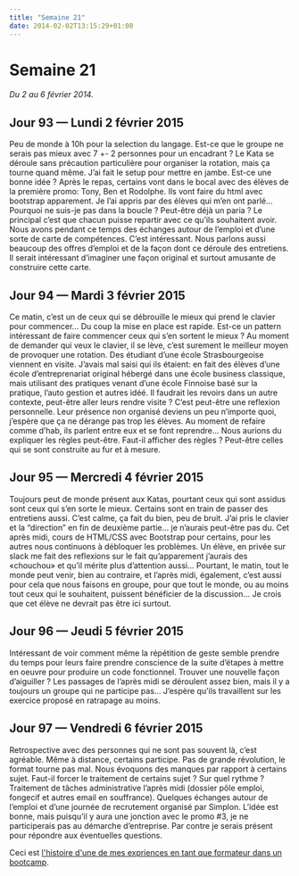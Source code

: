 ```yaml
---
title: "Semaine 21"
date: 2014-02-02T13:15:29+01:00
---
```


Semaine 21
==========

*Du 2 au 6 février 2014.*

Jour 93 — Lundi 2 février 2015
------------------------------

Peu de monde à 10h pour la selection du langage. Est-ce que le groupe ne
serais pas mieux avec 7 +- 2 personnes pour un encadrant ? Le Kata se
déroule sans précaution particulière pour organiser la rotation, mais ça
tourne quand même. J’ai fait le setup pour mettre en jambe. Est-ce une
bonne idée ? Après le repas, certains vont dans le bocal avec des élèves
de la première promo: Tony, Ben et Rodolphe. Ils vont faire du html avec
bootstrap apparement. Je l’ai appris par des élèves qui m’en ont parlé…
Pourquoi ne suis-je pas dans la boucle ? Peut-être déjà un paria ? Le
principal c’est que chacun puisse repartir avec ce qu’ils souhaitent
avoir. Nous avons pendant ce temps des échanges autour de l’emploi et
d’une sorte de carte de compétences. C’est intéressant. Nous parlons
aussi beaucoup des offres d’emploi et de la façon dont ce déroule des
entretiens. Il serait intéressant d’imaginer une façon original et
surtout amusante de construire cette carte.

Jour 94 — Mardi 3 février 2015
------------------------------

Ce matin, c’est un de ceux qui se débrouille le mieux qui prend le
clavier pour commencer… Du coup la mise en place est rapide. Est-ce un
pattern intéressant de faire commencer ceux qui s’en sortent le mieux ?
Au moment de demander qui veux le clavier, il se lève, c’est surement le
meilleur moyen de provoquer une rotation. Des étudiant d’une école
Strasbourgeoise viennent en visite. J’avais mal saisi qui ils étaient:
en fait des élèves d’une école d’entreprenariat original hébergé dans
une école business classique, mais utilisant des pratiques venant d’une
école Finnoise basé sur la pratique, l’auto gestion et autres idéé. Il
faudrait les revoirs dans un autre contexte, peut-être aller leurs
rendre visite ? C’est peut-être une reflexion personnelle. Leur présence
non organisé deviens un peu n’importe quoi, j’espère que ça ne dérange
pas trop les élèves. Au moment de refaire comme d’hab, ils parlent entre
eux et se font reprendre… Nous aurions du expliquer les règles
peut-être. Faut-il afficher des règles ? Peut-être celles qui se sont
construite au fur et à mesure.

Jour 95 — Mercredi 4 février 2015
---------------------------------

Toujours peut de monde présent aux Katas, pourtant ceux qui sont assidus
sont ceux qui s’en sorte le mieux. Certains sont en train de passer des
entretiens aussi. C’est calme, ça fait du bien, peu de bruit. J’ai pris
le clavier et la “direction” en fin de deuxième partie… je n’aurais
peut-être pas du. Cet après midi, cours de HTML/CSS avec Bootstrap pour
certains, pour les autres nous continuons à débloquer les problèmes. Un
élève, en privée sur slack me fait des reflexions sur le fait
qu’apparement j’aurais des «chouchou» et qu’il mérite plus d’attention
aussi… Pourtant, le matin, tout le monde peut venir, bien au contraire,
et l’après midi, également, c’est aussi pour cela que nous faisons en
groupe, pour que tout le monde, ou au moins tout ceux qui le souhaitent,
puissent bénéficier de la discussion… Je crois que cet élève ne devrait
pas être ici surtout.

Jour 96 — Jeudi 5 février 2015
------------------------------

Intéressant de voir comment même la répétition de geste semble prendre
du temps pour leurs faire prendre conscience de la suite d’étapes à
mettre en oeuvre pour produire un code fonctionnel. Trouver une nouvelle
façon d’aiguiller ? Les passages de l’après midi se déroulent assez
bien, mais il y a toujours un groupe qui ne participe pas… J’espère
qu’ils travaillent sur les exercice proposé en ratrapage au moins.

Jour 97 — Vendredi 6 février 2015
---------------------------------

Retrospective avec des personnes qui ne sont pas souvent là, c’est
agréable. Même à distance, certains participe. Pas de grande révolution,
le format tourne pas mal. Nous évoquons des manques par rapport à
certains sujet. Faut-il forcer le traitement de certains sujet ? Sur
quel rythme ? Traitement de tâches administrative l’après midi (dossier
pôle emploi, fongecif et autres email en souffrance). Quelques échanges
autour de l’emploi et d’une journée de recrutement organisé par Simplon.
L’idée est bonne, mais puisqu’il y aura une jonction avec le promo \#3,
je ne participerais pas au démarche d’entreprise. Par contre je serais
présent pour répondre aux éventuelles questions.

Ceci est [l'histoire d'une de mes expriences en tant que formateur dans
un bootcamp](https://yaf.github.io/journal-d-un-formateur-en-2015/).
